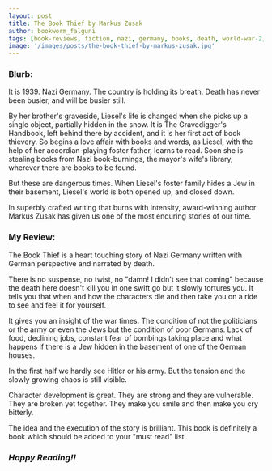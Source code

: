 ```yaml
---
layout: post
title: The Book Thief by Markus Zusak
author: bookworm_falguni
tags: [book-reviews, fiction, nazi, germany, books, death, world-war-2, historical-fiction]
image: '/images/posts/the-book-thief-by-markus-zusak.jpg'
---
```

### **Blurb:**

It is 1939. Nazi Germany. The country is holding its breath. Death has never been busier, and will be busier still.

By her brother's graveside, Liesel's life is changed when she picks up a single object, partially hidden in the snow. It is The Gravedigger's Handbook, left behind there by accident, and it is her first act of book thievery. So begins a love affair with books and words, as Liesel, with the help of her accordian-playing foster father, learns to read. Soon she is stealing books from Nazi book-burnings, the mayor's wife's library, wherever there are books to be found.

But these are dangerous times. When Liesel's foster family hides a Jew in their basement, Liesel's world is both opened up, and closed down.

In superbly crafted writing that burns with intensity, award-winning author Markus Zusak has given us one of the most enduring stories of our time. 

### **My Review:**

The Book Thief is a heart touching story of Nazi Germany written with German perspective and narrated by death.

There is no suspense, no twist, no "damn! I didn't see that coming" because the death here doesn't kill you in one swift go but it slowly tortures you. It tells you that when and how the characters die and then take you on a ride to see and feel it for yourself.

It gives you an insight of the war times. The condition of not the politicians or the army or even the Jews but the condition of poor Germans. Lack of food, declining jobs, constant fear of bombings taking place and what happens if there is a Jew hidden in the basement of one of the German houses.

In the first half we hardly see Hitler or his army. But the tension and the slowly growing chaos is still visible.

Character development is great. They are strong and they are vulnerable. They are broken yet together. They make you smile and then make you cry bitterly.

The idea and the execution of the story is brilliant. 
This book is definitely a book which should be added to your "must read" list.

### ***Happy Reading!!***
